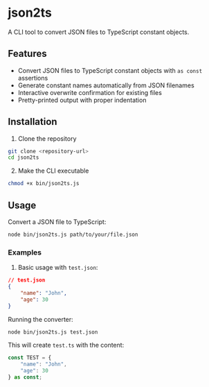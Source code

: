 # json2ts

A CLI tool to convert JSON files to TypeScript constant objects.

## Features

- Convert JSON files to TypeScript constant objects with `as const` assertions
- Generate constant names automatically from JSON filenames
- Interactive overwrite confirmation for existing files
- Pretty-printed output with proper indentation

## Installation

1. Clone the repository
```bash
git clone <repository-url>
cd json2ts
```

2. Make the CLI executable
```bash
chmod +x bin/json2ts.js
```

## Usage

Convert a JSON file to TypeScript:
```bash
node bin/json2ts.js path/to/your/file.json
```

### Examples

1. Basic usage with `test.json`:
```json
// test.json
{
    "name": "John",
    "age": 30
}
```

Running the converter:
```bash
node bin/json2ts.js test.json
```

This will create `test.ts` with the content:
```typescript
const TEST = {
    "name": "John",
    "age": 30
} as const;
```
